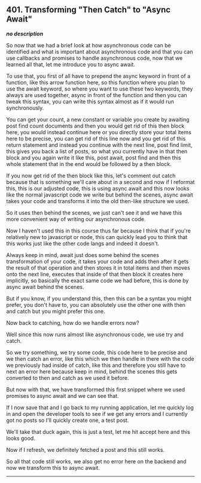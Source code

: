## 401. Transforming "Then Catch" to "Async Await"

<strong><em>no description</em></strong>

So now that we had a brief look at how asynchronous code can be identified and
what is important about asynchronous code and that you can use callbacks and
promises to handle asynchronous code, now that we learned all that, let me
introduce you to async await. 

To use that, you first of all have to prepend the async keyword in front of a
function, like this arrow function here, so this function where you plan to use
the await keyword, so where you want to use these two keywords, they always are
used together, async in front of the function and then you can tweak this
syntax, you can write this syntax almost as if it would run synchronously. 

You can get your count, a new constant or variable you create by awaiting post
find count documents and then you would get rid of this then block here, you
would instead continue here or you directly store your total items here to be
precise, you can get rid of this line now and you get rid of this return
statement and instead you continue with the next line, post find limit, this
gives you back a list of posts, so what you currently have in that then block
and you again write it like this, post await, post find and then this whole
statement that in the end would be followed by a then block. 

If you now get rid of the then block like this, let's comment out catch because
that is something we'll care about in a second and now if I reformat this, this
is our adjusted code, this is using async await and this now looks like the
normal javascript code we write but behind the scenes, async await takes your
code and transforms it into the old then-like structure we used. 

So it uses then behind the scenes, we just can't see it and we have this more
convenient way of writing our asynchronous code. 

Now I haven't used this in this course thus far because I think that if you're
relatively new to javascript or node, this can quickly lead you to think that
this works just like the other code langs and indeed it doesn't. 

Always keep in mind, await just does some behind the scenes transformation of
your code, it takes your code and adds then after it gets the result of that
operation and then stores it in total items and then moves onto the next line,
executes that inside of that then block it creates here implicitly, so basically
the exact same code we had before, this is done by async await behind the
scenes. 

But if you know, if you understand this, then this can be a syntax you might
prefer, you don't have to, you can absolutely use the other one with then and
catch but you might prefer this one. 

Now back to catching, how do we handle errors now? 

Well since this now runs almost like asynchronous code, we use try and catch. 

So we try something, we try some code, this code here to be precise and we then
catch an error, like this which we then handle in there with the code we
previously had inside of catch, like this and therefore you still have to next
an error here because keep in mind, behind the scenes this gets converted to
then and catch as we used it before. 

But now with that, we have transformed this first snippet where we used promises
to async await and we can see that. 

If I now save that and I go back to my running application, let me quickly log
in and open the developer tools to see if we get any errors and I currently got
no posts so I'll quickly create one, a test post. 

We'll take that duck again, this is just a test, let me hit accept here and this
looks good. 

Now if I refresh, we definitely fetched a post and this still works. 

So all that code still works, we also get no error here on the backend and now
we transform this to async await. 

---